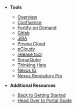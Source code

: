 - **Tools**
  - [Overview](tools-overview) 
  - [Confluence](confluence/confluence-overview)
  - [Fortify-on Demand](fod/fod-overview)
  - [Gitlab](gitlab/gitlab-overview)  
  - [JIRA](jira/jira-overview) 
  - [Prisma Cloud](prisma-cloud/prisma-cloud-overview)
  - [pCloudy](pcloudy/pcloudy-overview)
  - [release tool](release-tool-overview)
  - [SonarQube](sonarqube/sonarqube-overview)
  - [Thinking Hats](thinking-hats/thinking-hats-overview)
  - [Nexus IQ](nexus-iq/nexus-iq-overview)
  - [Nexus Repository Pro](nexus-repository/nexus-repository-pro-overview)


  
- **Additional Resources**
  - [Back to Getting Started](https://docs.developer.tech.gov.sg/docs/ship-hats-getting-started-guide/#/)
  - [Head Over to Portal Guide](https://docs.developer.tech.gov.sg/docs/ship-hats-portal-guide/#/ship-hats-portal-overview)